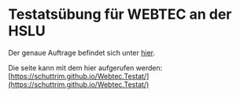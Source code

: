 # Testatsübung für WEBTEC an der HSLU
Der genaue Auftrage befindet sich unter [hier](./instructions.md).

Die seite kann mit dem hier aufgerufen werden:
[https://schuttrim.github.io/Webtec.Testat/](https://schuttrim.github.io/Webtec.Testat/)